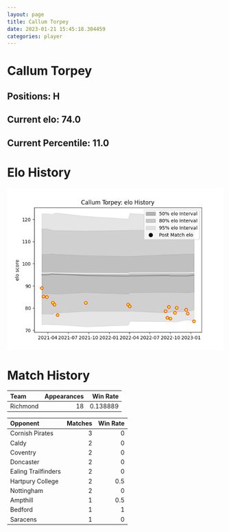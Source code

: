 ```yaml
---  
layout: page  
title: Callum Torpey  
date: 2023-01-21 15:45:18.304459  
categories: player  
---
```

# Callum Torpey

## Positions: H

## Current elo: 74.0

## Current Percentile: 11.0

# Elo History


![elo history](history_CallumTorpey.png)
# Match History


| Team     |   Appearances |   Win Rate |
|:---------|--------------:|-----------:|
| Richmond |            18 |   0.138889 |

| Opponent            |   Matches |   Win Rate |
|:--------------------|----------:|-----------:|
| Cornish Pirates     |         3 |        0   |
| Caldy               |         2 |        0   |
| Coventry            |         2 |        0   |
| Doncaster           |         2 |        0   |
| Ealing Trailfinders |         2 |        0   |
| Hartpury College    |         2 |        0.5 |
| Nottingham          |         2 |        0   |
| Ampthill            |         1 |        0.5 |
| Bedford             |         1 |        1   |
| Saracens            |         1 |        0   |